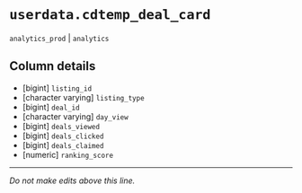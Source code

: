 # `userdata.cdtemp_deal_card`
`analytics_prod` | `analytics`

## Column details
* [bigint]    `listing_id`
* [character varying] `listing_type`
* [bigint]    `deal_id`
* [character varying] `day_view`
* [bigint]    `deals_viewed`
* [bigint]    `deals_clicked`
* [bigint]    `deals_claimed`
* [numeric]   `ranking_score`

-------------------------------------------------------------------------------
*Do not make edits above this line.*
